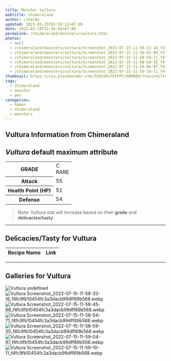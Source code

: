 ```yaml
---
title: Monster Vultura
webtitle: chimeraland
author: L3n4r0x
updated: 2023-05-25T05:59:12+07:00
date: 2022-01-10T15:56:03+07:00
permalink: /chimeraland/monsters/vultura.html
photos:
  - null
  - /chimeraland/monsters/vultura/Screenshot_2022-07-15-11-58-33-16_f4fc9fb10454fc3a3dacb99dff89b568.webp
  - /chimeraland/monsters/vultura/Screenshot_2022-07-15-11-58-45-88_f4fc9fb10454fc3a3dacb99dff89b568.webp
  - /chimeraland/monsters/vultura/Screenshot_2022-07-15-11-58-54-71_f4fc9fb10454fc3a3dacb99dff89b568.webp
  - /chimeraland/monsters/vultura/Screenshot_2022-07-15-11-58-59-35_f4fc9fb10454fc3a3dacb99dff89b568.webp
  - /chimeraland/monsters/vultura/Screenshot_2022-07-15-11-59-04-97_f4fc9fb10454fc3a3dacb99dff89b568.webp
  - /chimeraland/monsters/vultura/Screenshot_2022-07-15-11-59-10-11_f4fc9fb10454fc3a3dacb99dff89b568.webp
thumbnail: https://via.placeholder.com/550x50/FFFFFF/000000/?text=Vultura
tags:
  - chimeraland
  - monster
  - pet
categories:
  - Games
  - chimeraland
  - monsters
---
```


<link
  rel="stylesheet"
  href="https://rawcdn.githack.com/dimaslanjaka/Web-Manajemen/870a349/css/bootstrap-5-3-0-alpha3-wrapper.css"
/>
<section id="bootstrap-wrapper">
  <h2>Vultura Information from Chimeraland</h2>
  <h2 id="attribute"><i>Vultura</i> default maximum attribute</h2>
  <div class="row">
    <div class="col mb-2">
      <div class="card bg-dark text-light">
        <div class="card-body">
          <table>
            <tr>
              <th>GRADE</th>
              <td>C <br /><span class="text-primary">RARE</span></td>
            </tr>
            <tr>
              <th>Attack</th>
              <td>55</td>
            </tr>
            <tr>
              <th>Health Point (HP)</th>
              <td>51</td>
            </tr>
            <tr>
              <th>Defense</th>
              <td>54</td>
            </tr>
          </table>
        </div>
      </div>
    </div>
  </div>
  <blockquote>
    Note: Vultura stat will increase based on their <b>grade</b> and
    <b>delicacies/tasty</b>.
  </blockquote>
  <hr />
  <h2 id="delicacies">Delicacies/Tasty for Vultura</h2>
  <div class="card">
    <div class="card-body">
      <div class="table-responsive">
        <table class="table table-striped table-dark">
          <thead>
            <tr>
              <th>Recipe Name</th>
              <th>Link</th>
            </tr>
          </thead>
          <tbody></tbody>
        </table>
      </div>
    </div>
  </div>
  <hr />
  <div id="gallery">
    <h2>Galleries for Vultura</h2>
    <div class="row">
      <div class="col-lg-6 col-12">
        <img
          src="https://www.webmanajemen.com/undefined"
          alt="Vultura undefined"
        />
      </div>
      <div class="col-lg-6 col-12">
        <img
          src="https://www.webmanajemen.com/chimeraland/monsters/vultura/Screenshot_2022-07-15-11-58-33-16_f4fc9fb10454fc3a3dacb99dff89b568.webp"
          alt="Vultura Screenshot_2022-07-15-11-58-33-16_f4fc9fb10454fc3a3dacb99dff89b568.webp"
        />
      </div>
      <div class="col-lg-6 col-12">
        <img
          src="https://www.webmanajemen.com/chimeraland/monsters/vultura/Screenshot_2022-07-15-11-58-45-88_f4fc9fb10454fc3a3dacb99dff89b568.webp"
          alt="Vultura Screenshot_2022-07-15-11-58-45-88_f4fc9fb10454fc3a3dacb99dff89b568.webp"
        />
      </div>
      <div class="col-lg-6 col-12">
        <img
          src="https://www.webmanajemen.com/chimeraland/monsters/vultura/Screenshot_2022-07-15-11-58-54-71_f4fc9fb10454fc3a3dacb99dff89b568.webp"
          alt="Vultura Screenshot_2022-07-15-11-58-54-71_f4fc9fb10454fc3a3dacb99dff89b568.webp"
        />
      </div>
      <div class="col-lg-6 col-12">
        <img
          src="https://www.webmanajemen.com/chimeraland/monsters/vultura/Screenshot_2022-07-15-11-58-59-35_f4fc9fb10454fc3a3dacb99dff89b568.webp"
          alt="Vultura Screenshot_2022-07-15-11-58-59-35_f4fc9fb10454fc3a3dacb99dff89b568.webp"
        />
      </div>
      <div class="col-lg-6 col-12">
        <img
          src="https://www.webmanajemen.com/chimeraland/monsters/vultura/Screenshot_2022-07-15-11-59-04-97_f4fc9fb10454fc3a3dacb99dff89b568.webp"
          alt="Vultura Screenshot_2022-07-15-11-59-04-97_f4fc9fb10454fc3a3dacb99dff89b568.webp"
        />
      </div>
      <div class="col-lg-6 col-12">
        <img
          src="https://www.webmanajemen.com/chimeraland/monsters/vultura/Screenshot_2022-07-15-11-59-10-11_f4fc9fb10454fc3a3dacb99dff89b568.webp"
          alt="Vultura Screenshot_2022-07-15-11-59-10-11_f4fc9fb10454fc3a3dacb99dff89b568.webp"
        />
      </div>
    </div>
  </div>
</section>